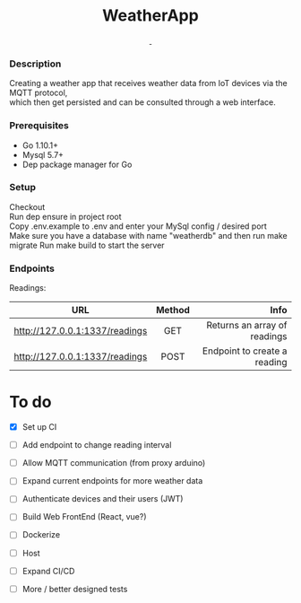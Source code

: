 <h1 align="center">WeatherApp</h1>

<p align="center">
  <a href="https://goreportcard.com/report/github.com/VerstraeteBert/WeatherApp">
  	<img src="https://goreportcard.com/badge/github.com/VerstraeteBert/WeatherApp" alt="">
  </a>
  <a href="https://circleci.com/gh/VerstraeteBert/WeatherApp/tree/master">
  	<img src="https://circleci.com/gh/VerstraeteBert/WeatherApp/tree/master.svg?style=svg" alt="">
  </a>
</p>    


### Description
Creating a weather app that receives weather data from IoT devices via the MQTT protocol,    
which then get persisted and can be consulted through a web interface.

### Prerequisites
- Go 1.10.1+
- Mysql 5.7+
- Dep package manager for Go


### Setup
Checkout   
Run dep ensure in project root   
Copy .env.example to .env and enter your MySql config / desired port   
Make sure you have a database with name "weatherdb" and then run make migrate
Run make build to start the server

### Endpoints
Readings:

| URL        								| Method           	| Info  |
| ------------- 							|:-------------:	| -----:|
| http://127.0.0.1:1337/readings     			| GET 				| Returns an array of readings |
| http://127.0.0.1:1337/readings     			| POST 				| Endpoint to create a reading |



# To do
- [X] Set up CI
- [ ] Add endpoint to change reading interval
- [ ] Allow MQTT communication (from proxy arduino)
- [ ] Expand current endpoints for more weather data
- [ ] Authenticate devices and their users (JWT)
- [ ] Build Web FrontEnd (React, vue?)
- [ ] Dockerize 
- [ ] Host 
- [ ] Expand CI/CD
- [ ] More / better designed tests

